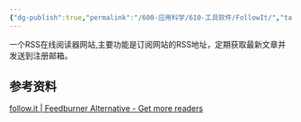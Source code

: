 ```yaml
---
{"dg-publish":true,"permalink":"/600-应用科学/610-工具软件/FollowIt/","tags":["Plugin/Chrome","RSS"],"noteIcon":""}
---
```


一个RSS在线阅读器网站,主要功能是订阅网站的RSS地址，定期获取最新文章并发送到注册邮箱。


## 参考资料
[follow.it | Feedburner Alternative - Get more readers](https://follow.it/intro)